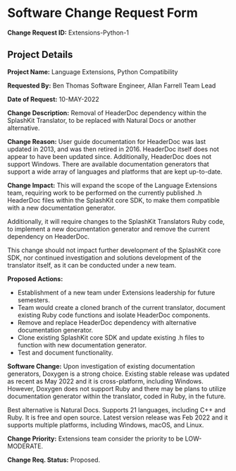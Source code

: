 # Software Change Request Form

**Change Request ID:** Extensions-Python-1

## Project Details

**Project Name:** Language Extensions, Python Compatibility

**Requested By:** Ben Thomas Software Engineer, Allan Farrell Team Lead

**Date of Request:** 10-MAY-2022

**Change Description:** Removal of HeaderDoc dependency within the SplashKit Translator, to be replaced with Natural Docs or another alternative.

**Change Reason:** User guide documentation for HeaderDoc was last updated in 2013, and was then retired in 2016. HeaderDoc itself does not appear to have been updated since. Additionally, HeaderDoc does not support Windows. There are available documentation generators that support a wide array of languages and platforms that are kept up-to-date.

**Change Impact:** This will expand the scope of the Language Extensions team, requiring work to be performed on the currently published .h HeaderDoc files within the SplashKit core SDK, to make them compatible with a new documentation generator.

Additionally, it will require changes to the SplashKit Translators Ruby code, to implement a new documentation generator and remove the current dependency on HeaderDoc.

This change should not impact further development of the SplashKit core SDK, nor continued investigation and solutions development of the translator itself, as it can be conducted under a new team.

**Proposed Actions:**

- Establishment of a new team under Extensions leadership for future semesters.
- Team would create a cloned branch of the current translator, document existing Ruby code functions and isolate HeaderDoc components.
- Remove and replace HeaderDoc dependency with alternative documentation generator.
- Clone existing SplashKit core SDK and update existing .h files to function with new documentation generator.
- Test and document functionality.

**Software Change:** Upon investigation of existing documentation generators, Doxygen is a strong choice. Existing stable release was updated as recent as May 2022 and it is cross-platform, including Windows. However, Doxygen does not support Ruby and there may be plans to utilize documentation generator within the translator, coded in Ruby, in the future.

Best alternative is Natural Docs. Supports 21 languages, including C++ and Ruby. It is free and open source. Latest version release was Feb 2022 and it supports multiple platforms, including Windows, macOS, and Linux.

**Change Priority:** Extensions team consider the priority to be LOW-MODERATE.

**Change Req. Status:** Proposed.
